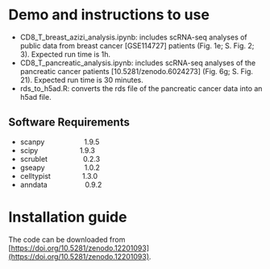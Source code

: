 
# Demo and instructions to use
- CD8_T_breast_azizi_analysis.ipynb: includes scRNA-seq analyses of public data from breast cancer [GSE114727] patients (Fig. 1e; S. Fig. 2; 3). Expected run time is 1h.
- CD8_T_pancreatic_analysis.ipynb: includes scRNA-seq analyses of the pancreatic cancer patients [10.5281/zenodo.6024273] (Fig. 6g; S. Fig. 21). Expected run time is 30 minutes.
- rds_to_h5ad.R: converts the rds file of the pancreatic cancer data into an h5ad file.
## Software Requirements
- scanpy                    1.9.5
- scipy                     1.9.3
- scrublet                  0.2.3
- gseapy                    1.0.2
- celltypist                1.3.0
- anndata                   0.9.2

# Installation guide
The code can be downloaded from [https://doi.org/10.5281/zenodo.12201093](https://doi.org/10.5281/zenodo.12201093).
